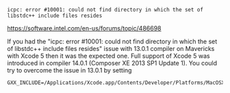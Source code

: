```
icpc: error #10001: could not find directory in which the set of libstdc++ include files resides
```

<https://software.intel.com/en-us/forums/topic/486698>

If you had the "icpc: error #10001: could not find directory in which the set of libstdc++ include files resides" issue with 13.0.1 compiler on Mavericks with Xcode 5 then it was the expected one. Full support of Xcode 5 was introduced in compiler 14.0.1 (Composer XE 2013 SP1 Update 1). You could try to overcome the issue in 13.0.1 by setting 

    GXX_INCLUDE=/Applications/Xcode.app/Contents/Developer/Platforms/MacOSX.platform/Developer/SDKs/MacOSX10.9.sdk/usr/include/c++/4.2.1